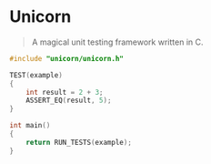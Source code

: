 # Unicorn

> A magical unit testing framework written in C.

```c
#include "unicorn/unicorn.h"

TEST(example)
{
    int result = 2 + 3;
    ASSERT_EQ(result, 5);
}

int main()
{
    return RUN_TESTS(example);
}
```
